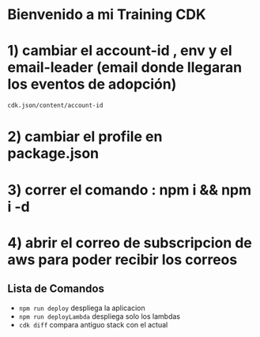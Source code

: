 # Bienvenido a mi Training CDK

# 1) cambiar el account-id , env y el email-leader (email donde llegaran los eventos de adopción)
    cdk.json/content/account-id

# 2) cambiar el profile en package.json

# 3) correr el comando : npm i && npm i -d

# 4) abrir el correo de subscripcion de aws para poder recibir los correos

## Lista de Comandos

* `npm run deploy`                  despliega la aplicacion
* `npm run deployLambda`            despliega solo los lambdas
* `cdk diff`                        compara antiguo stack con el actual

